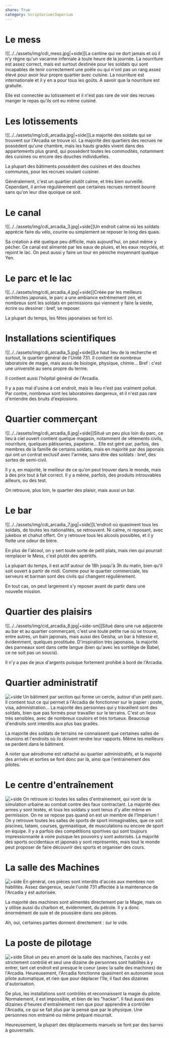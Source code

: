 ```yaml
---
share: True
category: Scriptorium/Imperium
---
```

# Le mess

![[../../assets/img/cdi_mess.jpg|+side]]La cantine qui ne dort jamais et où il n'y règne qu'un vacarme infernale à toute heure de la journée. La nourriture est assez correct, mais est surtout destinée pour les soldats qui sont incapables de tenir correctement une poêle ou qui n'ont pas un rang assez élevé pour avoir leur propre quartier avec cuisine.
La nourriture est internationale et il y en a pour tous les goûts. A savoir que la nourriture est gratuite.

Elle est connectée au lotissement et il n'est pas rare de voir des recrues manger le repas qu'ils ont eu même cuisiné.

# Les lotissements

![[../../assets/img/cdi_arcadia.jpg|+side]]La majorité des soldats qui se trouvent sur l'Arcadia se trouve ici. La majorité des quartiers des recrues ne possèdent qu'une chambre, mais les hauts gradés vivent dans des appartements plus grand, qui possèdent toutes les commodités, notamment des cuisines ou encore des douches individuelles.

La plupart des bâtiments possèdent des cuisines et des douches communes, pour les recrues voulant cuisiner.

Généralement, c'est un quartier plutôt calme, et très bien surveillé. Cependant, il arrive régulièrement que certaines recrues rentrent bourré sans qu'on leur dise quoique ce soit.

# Le canal

![[../../assets/img/cdi_arcadia_3.jpg|+side]]Un endroit calme où les soldats apprécie faire du vélo, courire ou simplement se reposer le long des quais.

Sa création a été quelque peu difficile, mais aujourd'hui, on peut même y pécher. Ce canal est alimenté par les eaux de pluies, et les eaux recyclés, et rejoint le lac. On peut aussi y faire un tour en péniche moyennant quelque Yen.

# Le parc et le lac

![[../../assets/img/cdi_arcadia_4.jpg|+side]]Créée par les meilleurs architectes japonais, le parc a une ambiance extrêmement zen, et nombreux sont les soldats en permissions qui viennent y faire la sieste, écrire ou dessiner : bref, se reposer.

La plupart du temps, les fêtes japonaises se font ici.

# Installations scientifiques

![[../../assets/img/cdi_arcadia_5.jpg|+side]]Le haut lieu de la recherche et surtout, le quartier général de l'Unité 731. Il contient de nombreux laboratoire de magie, mais aussi de biologie, physique, chimie… Bref : c'est une université au sens propre du terme.

Il contient aussi l'hôpital général de l'Arcadia.

Il y a pas mal d'usine à cet endroit, mais le lieu n'est pas vraiment pollué. Par contre, nombreux sont les laboratoires dangereux, et il n'est pas rare d'entendre des bruits d'explosions.

# Quartier commerçant

![[../../assets/img/cdi_arcadia_6.jpg|+side]]Situé un peu plus loin du parc, ce lieu à ciel ouvert contient quelque magasin, notamment de vêtements civils, nourriture, quelques pâtisseries, papeterie… Elle est géré par, parfois, des membres de la famille de certains soldats, mais en majorité par des japonais qui ont un contrat exclusif avec l'armée, sans être des soldats : bref, des sortes de semi-civil.

Il y a, en majorité, le meilleur de ce qu'on peut trouver dans le monde, mais à des prix tout à fait correct. Il y a même, parfois, des produits introuvables ailleurs, ou des test.

On retrouve, plus loin, le quartier des plaisir, mais aussi un bar.

# Le bar

![[../../assets/img/cdi_arcadia_7.jpg|+side]]L'endroit où quasiment tous les soldats, de toutes les nationalités, se retrouvent. Ni calme, ni reposant, avec jukebox et chahut offert. On y retrouve tous les alcools possibles, et il y flotte une odeur de bière.

En plus de l'alcool, on y sert toute sorte de petit plats, mais rien qui pourrait remplacer le Mess, c'est plutôt des apéritifs.

La plupart du temps, il est actif autour de 18h jusqu'à 3h du matin, bien qu'il soit ouvert à partir de midi. Comme pour le quartier commerciale, les serveurs et barman sont des civils qui changent régulièrement.

En tout cas, on peut largement s'y reposer avant de partir dans une nouvelle mission.

# Quartier des plaisirs

![[../../assets/img/cid_arcadia_8.jpg|+side-sm]]Situé dans une rue adjacente au bar et au quartier commerçant, c'est une toute petite rue où se trouve, entre autres, un bain japonais, mais aussi des Geisha, un bar à hôtesse et, évidemment, quelques prostituée. D'inspiration très japonaise, la majorité des panneaux sont dans cette langue (bien qu'avec les sortilège de Babel, ce ne soit pas un soucis).

Il n'y a pas de jeux d'argents puisque fortement prohibé à bord de l'Arcadia.

# Quartier administratif

![+side](https://lh4.googleusercontent.com/VOr4mvsuKQ886fLOrzqnmwrX7ul67J7y7FjAV6Pap2XDDB60pC4uh1GTaCfa52epWE48RNqAoLzX5hxj9sJ5nBaOcSBFecrNajME7C5pEKyp5wB5cDwxszZ2LPsCjLIJ1HFvbOfLpnis8OH7BQ)
Un bâtiment par section qui forme un cercle, autour d'un petit parc. Il contient tout ce qui permet à l'Arcadia de fonctionner sur le papier : poste, visa, administration… La majorité des personnes qui y travaillent sont des soldats, bien que pas formés pour travailler sur le terrains. C'est un lieux très sensibles, avec de nombreux couloirs et très tortueux. Beaucoup d'endroits sont interdits aux plus bas gradés.

La majorité des soldats de terrains ne connaissent que certaines salles de réunions et l'endroits où ils doivent rendre leur rapports. Même les meilleurs se perdent dans le bâtiment.

A noter que aérodrome est rattaché au quartier administratifs, et la majorité des arrivés et sorties se font donc par là, ainsi que l'entrainement des pilotes.

# Le centre d'entraînement

![+side](https://lh3.googleusercontent.com/7DdONqaDu-Dm_vQe3Wytmh-Eleh8yhst9uztgjCassnWYXbocHPtZPv2VLYrxZppt4ecPSrC8GNU44gABZw-MlK8tbdzgm3CPEJAQNxovvlV4RcS2m8-C09YHXlPsLS7POiZddyJl0K-5OHV1w)
On retrouve ici toutes les salles d'entrainement, qui vont de la simulation urbaine au combat contre des faux contractant. La majorité des armes y sont testés, et tous les soldats y sont tenus d'y aller même en permission. On ne se repose pas quand on est un membre de l'Impérium !
On y retrouve toutes les salles de sports de sport inimaginables, que ce soit piscines, tatami, courses, gymnastique, de musculations ou encore de sport en équipe. Il y a parfois des compétitions sportives qui sont toujours impressionnante à voire puisque les pouvoirs y sont autorisés.
La majorité des sports occidentaux et japonais y sont représentés, mais tout le monde peut proposer de faire découvrir des sports et organiser des cours.

# La salle des Machines

![+side](https://lh3.googleusercontent.com/toP3cBEuW6a5EMC4VOvYjMBhFXs7Fdo7FA4mSFQPsCLn7lKRNrUfNjgkS6Pym6UVDlP1UXLy31u3vWLJfmYWdxL7KiEFas8g1QBQwh4mQg1CRruiOA8jpPpsgOiDaWwou_wBa7mO_p-fjJw6PQ)
En général, ces pièces sont interdits d'accès aux membres non habilités. Assez dangereux, seule l'unité 731 affectée à la maintenance de l'Arcadia y est autorisée.

La majorité des machines sont alimentés directement par la Magie, mais on y utilise aussi du charbon et, évidemment, du pétrole. Il y a donc énormément de suie et de poussière dans ses pièces.

Ah, oui, certaines parties donnent directement : sur le vide.

# La poste de pilotage

![+side](https://lh3.googleusercontent.com/Xi1jdcN1PdW12yskHbBOKgnZ3mq3dIq3jj0MxCur0wW0PLHn4riyYIHlR658bLlrr5wMLjor8lRzKNh18futZiNhajEHBcPtiW6HUUUak925OKg76yHjpqfgS8sc1em1SLtty3ReCCNocq5Ofg)
Situé un peu en amont de la salle des machines, l'accès y est strictement contrôlé et seul une dizaine de personnes sont habilités à y entrer, tant cet endroit est presque le coeur (avec la salle des machines) de l'Arcadia. Heureusement, l'Arcadia fonctionne quasiment en autonomie sous pilote automatique, et rien que pour déplacer l'île, il faut des dizaines d'autorisation.

De plus, les installations sont contrôlés et reconnaissent la magie du pilote. Normalement, il est impossible, et bien de les "hacker". Il faut aussi des dizaines d'heures d'entraînement rien que pour apprendre à contrôler l'Arcadia, ce qui se fait plus par la pensé que par le physique. Une personnes non entrainé ou même préparé mourrait.

Heureusement, la plupart des déplacements manuels se font par des barres à gouvernails.